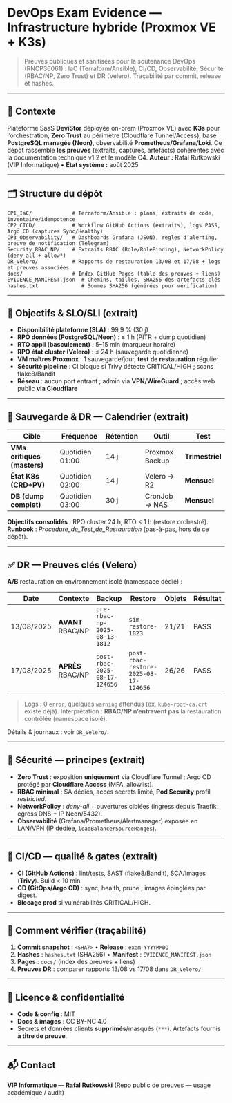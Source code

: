 # DevOps Exam Evidence — Infrastructure hybride (Proxmox VE + K3s)

> Preuves publiques et sanitisées pour la soutenance DevOps (RNCP36061) :
> IaC (Terraform/Ansible), CI/CD, Observabilité, Sécurité (RBAC/NP, Zero Trust) et DR (Velero).
> Traçabilité par commit, release et hashes.

---

## 📌 Contexte

Plateforme SaaS **DeviStor** déployée on-prem (Proxmox VE) avec **K3s** pour l’orchestration, **Zero Trust** au périmètre (Cloudflare Tunnel/Access), base **PostgreSQL managée (Neon)**, observabilité **Prometheus/Grafana/Loki**. Ce dépôt rassemble **les preuves** (extraits, captures, artefacts) cohérentes avec la documentation technique v1.2 et le modèle C4.
**Auteur :** Rafal Rutkowski (VIP Informatique) • **État système :** août 2025

---

## 🗂️ Structure du dépôt

```
CP1_IaC/             # Terraform/Ansible : plans, extraits de code, inventaire/idempotence
CP2_CICD/            # Workflow GitHub Actions (extraits), logs PASS, Argo CD (captures Sync/Healthy)
CP3_Observability/   # Dashboards Grafana (JSON), règles d’alerting, preuve de notification (Telegram)
Security_RBAC_NP/    # Extraits RBAC (Role/RoleBinding), NetworkPolicy (deny-all + allow*)
DR_Velero/           # Rapports de restauration 13/08 et 17/08 + logs et preuves associées
docs/                # Index GitHub Pages (table des preuves + liens)
EVIDENCE_MANIFEST.json  # Chemins, tailles, SHA256 des artefacts clés
hashes.txt              # Sommes SHA256 (générées pour vérification)
```

---

## 🎯 Objectifs & SLO/SLI (extrait)

* **Disponibilité plateforme (SLA)** : 99,9 % (30 j)
* **RPO données (PostgreSQL/Neon)** : ≤ 1 h (PITR + dump quotidien)
* **RTO appli (basculement)** : 5–15 min (marqueur horaire)
* **RPO état cluster (Velero)** : ≤ 24 h (sauvegarde quotidienne)
* **VM maîtres Proxmox** : 1 sauvegarde/jour, **test de restauration** régulier
* **Sécurité pipeline** : CI bloque si Trivy détecte CRITICAL/HIGH ; scans flake8/Bandit
* **Réseau** : aucun port entrant ; admin via **VPN/WireGuard** ; accès web public **via Cloudflare**

---

## 🔄 Sauvegarde & DR — Calendrier (extrait)

| Cible                       | Fréquence       | Rétention | Outil          | **Test**        |
| --------------------------- | --------------- | --------- | -------------- | --------------- |
| **VMs critiques (masters)** | Quotidien 01:00 | 14 j      | Proxmox Backup | **Trimestriel** |
| **État K8s (CRD+PV)**       | Quotidien 02:00 | 14 j      | Velero → R2    | **Mensuel**     |
| **DB (dump complet)**       | Quotidien 03:00 | 30 j      | CronJob → NAS  | **Mensuel**     |

**Objectifs consolidés** : RPO cluster 24 h, RTO < 1 h (restore orchestré).
**Runbook** : *Procedure\_de\_Test\_de\_Restauration* (pas-à-pas, hors de ce dépôt).

---

## ✅ DR — Preuves clés (Velero)

**A/B** restauration en environnement isolé (namespace dédié) :

| Date       | Contexte          | Backup                        | Restore                               | Objets | Résultat |
| ---------- | ----------------- | ----------------------------- | ------------------------------------- | ------ | -------- |
| 13/08/2025 | **AVANT** RBAC/NP | `pre-rbac-np-2025-08-13-1812` | `sim-restore-1823`                    | 21/21  | PASS     |
| 17/08/2025 | **APRÈS** RBAC/NP | `post-rbac-2025-08-17-124656` | `post-rbac-restore-2025-08-17-124656` | 26/26  | PASS     |

> Logs : 0 `error`, quelques `warning` attendus (ex. `kube-root-ca.crt` existe déjà).
> Interprétation : **RBAC/NP n’entravent pas** la restauration contrôlée (namespace isolé).

Détails & journaux : voir `DR_Velero/`.

---

## 🔐 Sécurité — principes (extrait)

* **Zero Trust** : exposition **uniquement** via Cloudflare Tunnel ; Argo CD protégé par **Cloudflare Access** (MFA, allowlist).
* **RBAC minimal** : SA dédiés, accès secrets limité, **Pod Security** profil *restricted*.
* **NetworkPolicy** : *deny-all* + ouvertures ciblées (ingress depuis Traefik, egress DNS + IP Neon/5432).
* **Observabilité** (Grafana/Prometheus/Alertmanager) exposée en LAN/VPN (IP dédiée, `loadBalancerSourceRanges`).

---

## 🧪 CI/CD — qualité & gates (extrait)

* **CI (GitHub Actions)** : lint/tests, SAST (flake8/Bandit), SCA/Images (**Trivy**). Build < 10 min.
* **CD (GitOps/Argo CD)** : sync, health, prune ; images épinglées par digest.
* **Blocage prod** si vulnérabilités CRITICAL/HIGH.

---

## 🔎 Comment vérifier (traçabilité)

1. **Commit snapshot** : `<SHA7>` • **Release** : `exam-YYYYMMDD`
2. **Hashes** : `hashes.txt` (SHA256) • **Manifest** : `EVIDENCE_MANIFEST.json`
3. **Pages** : `docs/` (index des preuves + liens)
4. **Preuves DR** : comparer rapports 13/08 vs 17/08 dans `DR_Velero/`

---

## 📄 Licence & confidentialité

* **Code & config** : MIT
* **Docs & images** : CC BY-NC 4.0
* Secrets et données clients **supprimés**/masqués (`***`). Artefacts fournis **à titre de preuve**.

---

## 📬 Contact

**VIP Informatique — Rafal Rutkowski**
(Repo public de preuves — usage académique / audit)
